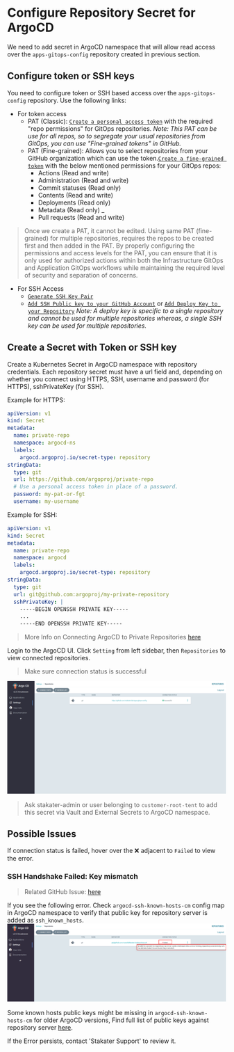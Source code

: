 # Configure Repository Secret for ArgoCD

We need to add secret in ArgoCD namespace that will allow read access over the `apps-gitops-config` repository created in previous section.

## Configure token or SSH keys

You need to configure token or SSH based access over the `apps-gitops-config` repository.
Use the following links:

- For token access
    - PAT (Classic): [`Create a personal access token`](https://docs.github.com/en/enterprise-server@3.4/authentication/keeping-your-account-and-data-secure/creating-a-personal-access-token) with the required "repo permissions" for GitOps repositories. *Note: This PAT can be use for all repos, so to segregate your usual repositories from GitOps, you can use "Fine-grained tokens" in GitHub.*
    - PAT (Fine-grained): Allows you to select repositories from your GitHub organization which can use the token.[`Create a fine-grained token`](https://github.blog/2022-10-18-introducing-fine-grained-personal-access-tokens-for-github/) with the below mentioned permissions for your GitOps repos:
       * Actions (Read and write)
       * Administration (Read and write)
       * Commit statuses (Read only)
       * Contents (Read and write)
       * Deployments (Read only)
       * Metadata (Read only) _
       * Pull requests (Read and write)
> Once we create a PAT, it cannot be edited. Using same PAT (fine-grained) for multiple repositories, requires the repos to be created first and then added in the PAT.
By properly configuring the permissions and access levels for the PAT, you can ensure that it is only used for authorized actions within both the Infrastructure GitOps and Application GitOps workflows while maintaining the required level of security and separation of concerns.  
- For SSH Access
    - [`Generate SSH Key Pair`](https://docs.github.com/en/authentication/connecting-to-github-with-ssh/generating-a-new-ssh-key-and-adding-it-to-the-ssh-agent#generating-a-new-ssh-key)
    - [`Add SSH Public key to your GitHub Account`](https://docs.github.com/en/authentication/connecting-to-github-with-ssh/adding-a-new-ssh-key-to-your-github-account) or [`Add Deploy Key to your Repository`](https://docs.github.com/en/authentication/connecting-to-github-with-ssh/managing-deploy-keys#deploy-keys) 
*Note: A deploy key is specific to a single repository and cannot be used for multiple repositories whereas, a single SSH key can be used for multiple repositories.*
 

## Create a Secret with Token or SSH key

Create a Kubernetes Secret in ArgoCD namespace with repository credentials. Each repository secret must have a url field and, depending on whether you connect using HTTPS, SSH, username and password (for HTTPS), sshPrivateKey (for SSH).

Example for HTTPS:

```yaml
apiVersion: v1
kind: Secret
metadata:
  name: private-repo
  namespace: argocd-ns
  labels:
    argocd.argoproj.io/secret-type: repository
stringData:
  type: git
  url: https://github.com/argoproj/private-repo
  # Use a personal access token in place of a password.
  password: my-pat-or-fgt
  username: my-username
```

Example for SSH:

```yaml
apiVersion: v1
kind: Secret
metadata:
  name: private-repo
  namespace: argocd
  labels:
    argocd.argoproj.io/secret-type: repository
stringData:
  type: git
  url: git@github.com:argoproj/my-private-repository
  sshPrivateKey: |
    -----BEGIN OPENSSH PRIVATE KEY-----
    ...
    -----END OPENSSH PRIVATE KEY-----
```

> More Info on Connecting ArgoCD to Private Repositories [here](https://argo-cd.readthedocs.io/en/stable/operator-manual/declarative-setup/#repositories)

Login to the ArgoCD UI. Click `Setting` from left sidebar, then `Repositories` to view connected repositories.
> Make sure connection status is successful

  ![`ArgoCD-repositories`](images/ArgoCD-repositories.png)

> Ask stakater-admin or user belonging to `customer-root-tent` to add this secret via Vault and External Secrets to ArgoCD namespace.

## Possible Issues

If connection status is failed, hover over the ❌ adjacent to `Failed` to view the error.

### SSH Handshake Failed: Key mismatch

> Related GitHub Issue: [here](https://github.com/argoproj/argo-cd/issues/7723)

If you see the following error. Check `argocd-ssh-known-hosts-cm` config map in ArgoCD namespace to verify that public key for repository server is added as `ssh_known_hosts`.
![`ArgoCD-repo-connection-ssh-issue`](images/ArgoCD-repo-connection-ssh-issue.png)

Some known hosts public keys might be missing in `argocd-ssh-known-hosts-cm` for older ArgoCD versions, Find full list of public keys against repository server [here](https://argo-cd.readthedocs.io/en/stable/operator-manual/declarative-setup/#ssh-known-host-public-keys).

If the Error persists, contact 'Stakater Support' to review it.
